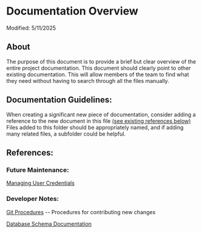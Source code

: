 # Documentation Overview

Modified: 5/11/2025

## About

The purpose of this document is to provide a brief but clear overview of the entire project documentation. This document should clearly point to other existing documentation. This will allow members of the team to find what they need without having to search through all the files manually.

## Documentation Guidelines:

When creating a significant new piece of documentation, consider adding a reference to the new document in this file [(see existing references below)](#references) Files added to this folder should be appropriately named, and if adding many related files, a subfolder could be helpful.

## References:

### Future Maintenance:

[Managing User Credentials](../documentation/MANAGING-USER-CREDENTIALS.md)

### Developer Notes:

[Git Procedures](../README.md/#git-procedures) -- Procedures for contributing new changes

[Database Schema Documentation](https://mywhitworth-my.sharepoint.com/:w:/g/personal/lwagner27_my_whitworth_edu/EVOlNl51vjREuah1M52ScOgBcOFmUnYhj-T1g11YtfPR6A?e=fXG5wE)